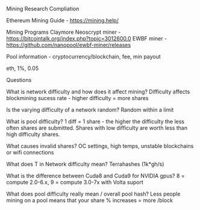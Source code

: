 Mining Research Compliation

Ethereum Mining Guide - https://mining.help/

Mining Programs
Claymore Neoscrypt miner - https://bitcointalk.org/index.php?topic=3012600.0
EWBF miner - https://github.com/nanopool/ewbf-miner/releases 

Pool information - cryptocurrency/blockchain, fee, min payout

eth, 1%, 0.05

Questions

What is network difficulty and how does it affect mining? Difficulty affects blockmining sucess rate - higher difficulty = more shares

Is the varying difficulty of a network random? Random within a limit

What is pool difficulty? 1 diff = 1 share - the higher the difficulty the less often shares are submitted. Shares with low difficulty are worth less than high difficulty shares.

What causes invalid shares? OC settings, high temps, unstable blockchains or wifi connections

What does T in Network difficulty mean? Terrahashes (1k*gh/s)

What is the difference between Cuda8 and Cuda9 for NVIDIA gpus? 8 = compute 2.0-6.x, 9 =  compute 3.0-7x with Volta suport

What does pool difficulty really mean / overall pool hash? Less people mining on a pool means that your share % increases = more /block
